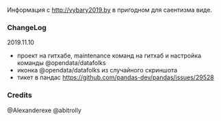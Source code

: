 Информация с http://vybary2019.by в пригодном для саентизма виде.

### ChangeLog

2019.11.10

- проект на гитхабе, maintenance команд на гитхаб и настройка команды @opendata/datafolks
- иконка @opendata/datafolks из случайного скриншота
- тикет в пандас https://github.com/pandas-dev/pandas/issues/29528

### Credits

@Alexanderexe
@abitrolly
